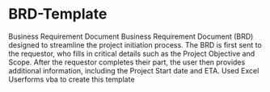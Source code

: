 # BRD-Template
Business Requirement Document
Business Requirement Document (BRD) designed to streamline the project initiation process. The BRD is first sent to the requestor, who fills in critical details such as the Project Objective and Scope. After the requestor completes their part, the user then provides additional information, including the Project Start date and ETA.
Used Excel Userforms vba to create this template
